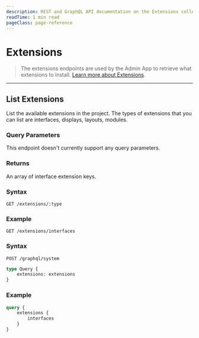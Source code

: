 ```yaml
---
description: REST and GraphQL API documentation on the Extensions collection in Directus.
readTime: 1 min read
pageClass: page-reference
---
```


# Extensions

> The extensions endpoints are used by the Admin App to retrieve what extensions to install.
> [Learn more about Extensions](/getting-started/glossary#extensions).

---

## List Extensions

List the available extensions in the project. The types of extensions that you can list are interfaces, displays,
layouts, modules.

### Query Parameters

This endpoint doesn't currently support any query parameters.

### Returns

An array of interface extension keys.

### Syntax

```
GET /extensions/:type
```

### Example

```
GET /extensions/interfaces
```

### Syntax

```
POST /graphql/system
```

```graphql
type Query {
	extensions: extensions
}
```

### Example

```graphql
query {
	extensions {
		interfaces
	}
}
```
